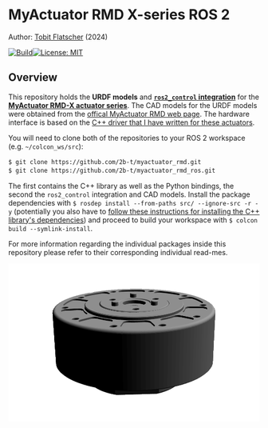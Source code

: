 # MyActuator RMD X-series ROS 2

Author: [Tobit Flatscher](https://github.com/2b-t) (2024)

[![Build](https://github.com/2b-t/myactuator_rmd_ros/actions/workflows/build.yml/badge.svg)](https://github.com/2b-t/myactuator_rmd_ros/actions/workflows/build.yml)[![License: MIT](https://img.shields.io/badge/License-MIT-yellow.svg)](https://opensource.org/licenses/MIT)



## Overview
This repository holds the **URDF models** and [**`ros2_control` integration**](https://control.ros.org/humble/index.html) for the [**MyActuator RMD-X actuator series**](https://www.myactuator.com/rmd-x). The CAD models for the URDF models were obtained from the [offical MyActuator RMD web page](https://www.myactuator.com/downloads-x-series). The hardware interface is based on the [C++ driver that I have written for these actuators](https://github.com/2b-t/myactuator_rmd).

You will need to clone both of the repositories to your ROS 2 workspace (e.g. `~/colcon_ws/src`):

```bash
$ git clone https://github.com/2b-t/myactuator_rmd.git
$ git clone https://github.com/2b-t/myactuator_rmd_ros.git
```

The first contains the C++ library as well as the Python bindings, the second the `ros2_control` integration and CAD models. Install the package dependencies with `$ rosdep install --from-paths src/ --ignore-src -r -y` (potentially you also have to [follow these instructions for installing the C++ library's dependencies](https://github.com/2b-t/myactuator_rmd/blob/main/ReadMe.md)) and proceed to build your workspace with `$ colcon build --symlink-install`.

For more information regarding the individual packages inside this repository please refer to their corresponding individual read-mes.

![MyActuator RMD X8-Pro V2](./myactuator_rmd_description/media/X8ProV2.png)
